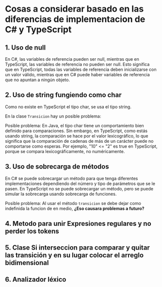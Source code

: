 # Cosas a considerar basado en las diferencias de implementacion de C# y TypeScript

## 1. Uso de null
En C#, las variables de referencia pueden ser null, mientras que en TypeScript, las variables de referencia no pueden ser null. Esto significa que en TypeScript, todas las variables de referencia deben inicializarse con un valor válido, mientras que en C# puede haber variables de referencia que no apuntan a ningún objeto.

## 2. Uso de string fungiendo como char
Como no existe en TypeScript el tipo char, se usa el tipo string.

En la clase `Transicion` hay un posible problema:

Posible problema: En Java, el tipo char tiene un comportamiento bien definido para comparaciones. Sin embargo, en TypeScript, como estás usando string, la comparación se hace por el valor lexicográfico, lo que significa que la comparación de cadenas de más de un carácter puede no comportarse como esperas. Por ejemplo, "10" <= "2" es true en TypeScript, porque se compara lexicográficamente, no numéricamente.

## 3. Uso de sobrecarga de métodos

En C# se puede sobrecargar un método para que tenga diferentes implementaciones dependiendo del número y tipo de parámetros que se le pasen. En TypeScript no se puede sobrecargar un método, pero se puede simular la sobrecarga usando sobrecarga de funciones.

Posible problema: Al usar el método `transicion` se debe dejar como indefinida la funcion de en medio, **¿Eso causara problemas a futuro?** 

## 4. Metodo para unir Expresiones regulares y no perder los tokens

## 5. Clase Si interseccion para comparar y quitar las transición y en su lugar colocar el arreglo bidimensional

## 6. Analizador léxico

